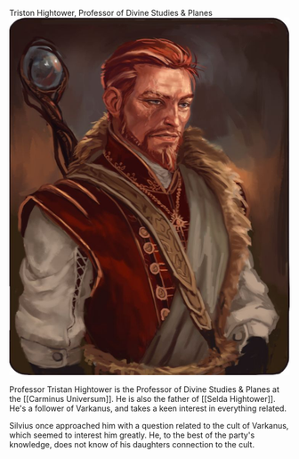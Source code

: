 Triston Hightower, Professor of Divine Studies & Planes
![../Images/Triston1.jpg](/Images/Triston1.jpg)

Professor Tristan Hightower is the Professor of Divine Studies & Planes at the [[Carminus Universum]]. He is also the father of [[Selda Hightower]]. He's a follower of Varkanus, and takes a keen interest in everything related. 

Silvius once approached him with a question related to the cult of Varkanus, which seemed to interest him greatly. He, to the best of the party's knowledge, does not know of his daughters connection to the cult.
